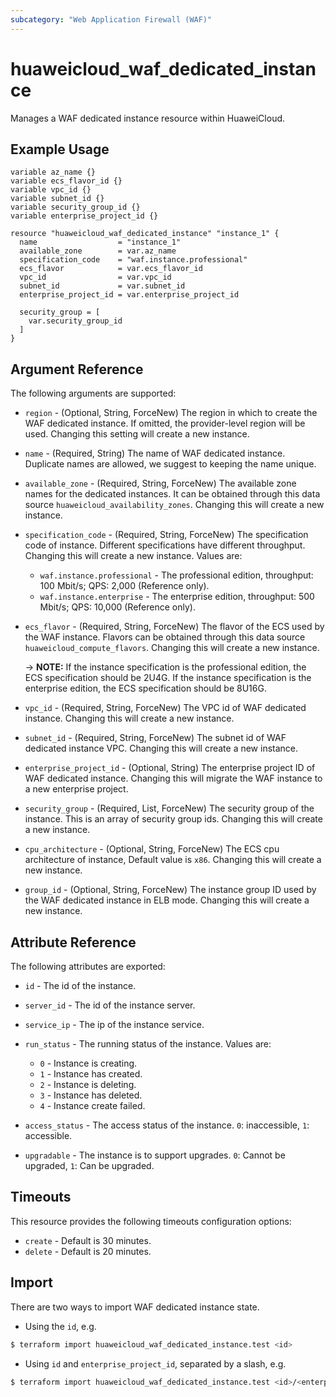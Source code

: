 ```yaml
---
subcategory: "Web Application Firewall (WAF)"
---
```


# huaweicloud_waf_dedicated_instance

Manages a WAF dedicated instance resource within HuaweiCloud.

## Example Usage

```hcl
variable az_name {}
variable ecs_flavor_id {}
variable vpc_id {}
variable subnet_id {}
variable security_group_id {}
variable enterprise_project_id {}

resource "huaweicloud_waf_dedicated_instance" "instance_1" {
  name                  = "instance_1"
  available_zone        = var.az_name
  specification_code    = "waf.instance.professional"
  ecs_flavor            = var.ecs_flavor_id
  vpc_id                = var.vpc_id
  subnet_id             = var.subnet_id
  enterprise_project_id = var.enterprise_project_id

  security_group = [
    var.security_group_id
  ]
}
```

## Argument Reference

The following arguments are supported:

* `region` - (Optional, String, ForceNew) The region in which to create the WAF dedicated instance. If omitted, the
  provider-level region will be used. Changing this setting will create a new instance.

* `name` - (Required, String) The name of WAF dedicated instance. Duplicate names are allowed, we suggest to keeping the
  name unique.

* `available_zone` - (Required, String, ForceNew) The available zone names for the dedicated instances. It can be
  obtained through this data source `huaweicloud_availability_zones`. Changing this will create a new instance.

* `specification_code` - (Required, String, ForceNew) The specification code of instance. Different specifications have
  different throughput. Changing this will create a new instance. Values are:
  + `waf.instance.professional` - The professional edition, throughput: 100 Mbit/s; QPS: 2,000 (Reference only).
  + `waf.instance.enterprise` - The enterprise edition, throughput: 500 Mbit/s; QPS: 10,000 (Reference only).

* `ecs_flavor` - (Required, String, ForceNew) The flavor of the ECS used by the WAF instance. Flavors can be obtained
  through this data source `huaweicloud_compute_flavors`. Changing this will create a new instance.

  -> **NOTE:** If the instance specification is the professional edition, the ECS specification should be 2U4G. If the
  instance specification is the enterprise edition, the ECS specification should be 8U16G.

* `vpc_id` - (Required, String, ForceNew) The VPC id of WAF dedicated instance. Changing this will create a new
  instance.

* `subnet_id` - (Required, String, ForceNew) The subnet id of WAF dedicated instance VPC. Changing this will create a
  new instance.

* `enterprise_project_id` - (Optional, String) The enterprise project ID of WAF dedicated instance. Changing this
  will migrate the WAF instance to a new enterprise project.

* `security_group` - (Required, List, ForceNew) The security group of the instance. This is an array of security group
  ids. Changing this will create a new instance.

* `cpu_architecture` - (Optional, String, ForceNew) The ECS cpu architecture of instance, Default value is `x86`.
  Changing this will create a new instance.

* `group_id` - (Optional, String, ForceNew) The instance group ID used by the WAF dedicated instance in ELB mode.
  Changing this will create a new instance.

## Attribute Reference

The following attributes are exported:

* `id` - The id of the instance.

* `server_id` - The id of the instance server.

* `service_ip` - The ip of the instance service.

* `run_status` - The running status of the instance. Values are:
  + `0` - Instance is creating.
  + `1` - Instance has created.
  + `2` - Instance is deleting.
  + `3` - Instance has deleted.
  + `4` - Instance create failed.

* `access_status` - The access status of the instance. `0`: inaccessible, `1`: accessible.

* `upgradable` - The instance is to support upgrades. `0`: Cannot be upgraded, `1`: Can be upgraded.

## Timeouts

This resource provides the following timeouts configuration options:

* `create` - Default is 30 minutes.
* `delete` - Default is 20 minutes.

## Import

There are two ways to import WAF dedicated instance state.

* Using the `id`, e.g.

```bash
$ terraform import huaweicloud_waf_dedicated_instance.test <id>
```

* Using `id` and `enterprise_project_id`, separated by a slash, e.g.

```bash
$ terraform import huaweicloud_waf_dedicated_instance.test <id>/<enterprise_project_id>
```

